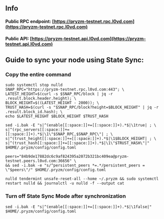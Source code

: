 ## Info
#### Public RPC endpoint: [https://pryzm-testnet.rpc.l0vd.com](https://pryzm-testnet.rpc.l0vd.com)
#### Public API: [https://pryzm-testnet.api.l0vd.com](https://pryzm-testnet.api.l0vd.com)

## Guide to sync your node using State Sync:

### Copy the entire command
```
sudo systemctl stop nulld
SNAP_RPC="https://pryzm-testnet.rpc.l0vd.com:443"; \
LATEST_HEIGHT=$(curl -s $SNAP_RPC/block | jq -r .result.block.header.height); \
BLOCK_HEIGHT=$((LATEST_HEIGHT - 2000)); \
TRUST_HASH=$(curl -s "$SNAP_RPC/block?height=$BLOCK_HEIGHT" | jq -r .result.block_id.hash); \
echo $LATEST_HEIGHT $BLOCK_HEIGHT $TRUST_HASH

sed -i.bak -E "s|^(enable[[:space:]]+=[[:space:]]+).*$|\1true| ; \
s|^(rpc_servers[[:space:]]+=[[:space:]]+).*$|\1\"$SNAP_RPC,$SNAP_RPC\"| ; \
s|^(trust_height[[:space:]]+=[[:space:]]+).*$|\1$BLOCK_HEIGHT| ; \
s|^(trust_hash[[:space:]]+=[[:space:]]+).*$|\1\"$TRUST_HASH\"|" $HOME/.pryzm/config/config.toml

peers="84b9de17882dc6c9af824395a2072b321bc409ea@pryzm-testnet.peers.l0vd.com:36656" \
&& sed -i.bak -e "s/^persistent_peers *=.*/persistent_peers = \"$peers\"/" $HOME/.pryzm/config/config.toml 

nulld tendermint unsafe-reset-all --home ~/.pryzm && sudo systemctl restart nulld && journalctl -u nulld -f --output cat
```

### Turn off State Sync Mode after synchronization
```
sed -i.bak -E "s|^(enable[[:space:]]+=[[:space:]]+).*$|\1false|" $HOME/.pryzm/config/config.toml
```
